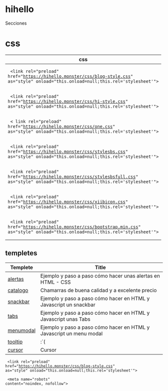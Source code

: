 # hihello
Secciones
# css
| css    |
| ------ |
| <span> <pre><code class="language-html"> &#60;link rel="preload" href="https://hihello.monster/css/blog-style.css" as="style" onload="this.onload=null;this.rel='stylesheet'"&#62;  </code></pre> </span> |
| <span> <pre><code class="language-html"> &#60;link rel="preload" href="https://hihello.monster/css/hi-style.css" as="style" onload="this.onload=null;this.rel='stylesheet'"&#62; </code></pre> </span> |
| <span> <pre><code class="language-html"> &#60; link rel="preload" href="https://hihello.monster/css/one.css" as="style" onload="this.onload=null;this.rel='stylesheet'"&#62; |  </code></pre> </span> |
| <span> <pre><code class="language-html"> &#60;link rel="preload" href="https://hihello.monster/css/stylesbs.css" as="style" onload="this.onload=null;this.rel='stylesheet'"&#62; | 
| <span> <pre><code class="language-html"> &#60;link rel="preload" href="https://hihello.monster/css/stylesbsfull.css" as="style" onload="this.onload=null;this.rel='stylesheet'"&#62; |  </code></pre> </span> |
| <span> <pre><code class="language-html"> &#60;link rel="preload" href="https://hihello.monster/css/xiibicon.css" as="style" onload="this.onload=null;this.rel='stylesheet'"&#62; </code></pre> </span> |
| <span> <pre><code class="language-html"> &#60;link rel="preload" href="https://hihello.monster/css/bootstrap.min.css" as="style" onload="this.onload=null;this.rel='stylesheet'"&#62; </code></pre> </span> |


## templetes
| Templete| Title  |
| ------------- | ------------- | 
| <a href="https://hihello.monster/templetes/alertas.html">alertas</a> | Ejemplo y paso a paso cómo hacer unas alertas en HTML - CSS |
| <a href="https://hihello.monster/templetes/catalogo.html">catalogo</a> |  Chamarras de buena calidad y a excelente precio |
| <a href="https://hihello.monster/templetes/snackbar.html">snackbar</a> | Ejemplo y paso a paso cómo hacer en HTML y Javascript un snackbar  |
| <a href="https://hihello.monster/templetes/tabs.html">tabs</a> | Ejemplo y paso a paso cómo hacer en HTML y Javascript unas Tabs |
| <a href="https://hihello.monster/templetes/menuModal.html">menumodal</a> | Ejemplo y paso a paso cómo hacer en HTML y Javascript un menu modal |
| <a href="https://hihello.monster/templetes/tooltip.html">tooltip</a> | :´( |
| <a href="https://hihello.monster/templetes/cursor/index.html">cursor</a> |   Cursor | 

<span> <pre><code class="language-html"> &#60;link rel="preload" href="https://hihello.monster/css/blog-style.css" as="style" onload="this.onload=null;this.rel='stylesheet'"&#62; </code></pre> </span> 

<span> <pre><code class="language-html"> &#60;meta name="robots" content="noindex, nofollow"&#62; </code></pre> </span>
